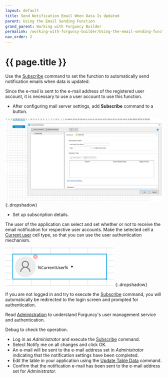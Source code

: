```yaml
---
layout: default
title: Send Notification Email When Data Is Updated
parent: Using the Email Sending Function
grand_parent: Working with Forguncy Builder
permalink: /working-with-forguncy-builder/Using-the-email-sending-function/Send-notification-email-when-data-is-updated/
nav_order: 2
---
```


# {{ page.title }}

Use the [Subscribe]() command to set the function to automatically send notification emails when data is updated. 

Since the e-mail is sent to the e-mail address of the registered user account, it is necessary to use a user account to use this function.

- After configuring mail server settings, add **Subscribe** command to a button.

![command-subscribe](/assets/images/product-images/command-subscribe.png)
{:.dropshadow}

- Set up subscription details. 

The user of the application can select and set whether or not to receive the email notification for respective user accounts. Make the selected cell a [Current user](https://docs.forguncy.net/working-with-forguncy-builder/Cell-types/current-user/) cell type, so that you can use the user authentication mechanism. 

![currentuser_celltype](/assets/images/product-images/currentuser_celltype.png)
{:.dropshadow}

If you are not logged in and try to execute the [Subscribe](https://docs.forguncy.net/working-with-forguncy-builder/commands/Client-side-commands/Subscribe/) command, you will automatically be redirected to the login screen and prompted for authentication.

Read [Administration](https://docs.forguncy.net/administration/) to understand Forguncy's user management service and authentication.

Debug to check the operation.

- Log in as *Administrator* and execute the [Subscribe](https://docs.forguncy.net/working-with-forguncy-builder/commands/Client-side-commands/Subscribe/) command.
- Select Notify me on all changes and click OK.
- An e-mail will be sent to the e-mail address set in *Administrator* indicating that the notification settings have been completed.
- Edit the table in your application using the [Update Table Data](https://docs.forguncy.net/working-with-forguncy-builder/commands/Client-side-commands/update-data-table) command.
- Confirm that the notification e-mail has been sent to the e-mail address set for *Administrator*.
